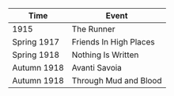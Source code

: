 |Time|Event|
|---|---|
1915 | The Runner
Spring 1917 | Friends In High Places
Spring 1918 | Nothing Is Written 
Autumn 1918 | Avanti Savoia 
Autumn 1918 | Through Mud and Blood 
